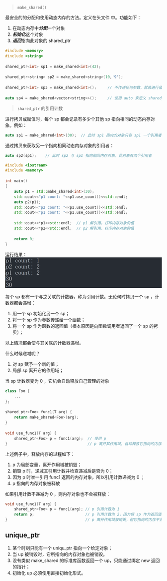 

> `make_shared()`

最安全的的分配和使用动态内存的方法。定义在头文件 **<memory>** 中。功能如下：

1. 在动态内存中***分配***一个对象
2. ***初始化***这个对象
3. ***返回***指向此对象的 shared_ptr



```c++
#include <memory>
#include <string>

shared_ptr<int> sp1 = make_shared<int>(42);

shared_ptr<string> sp2 = make_shared<string>(10,'9');

shared_ptr<int> sp3 = make_shared<int>();     // 不传递任何参数，就会进行值初始化

auto sp4 = make_shared<vector<string>>();     // 使用 auto 来定义 shared_ptr 对象，指向动态分配空的 vector<string>
```



> `shared_ptr` 的引用计数

进行拷贝或赋值时，每个 sp 都会记录有多少个其他 sp 指向相同的动态内存对象。例如：

```c++
auto sp1 = make_shared<int>(30);  // 此时 sp1 指向的对象只有 sp1 一个引用者
```



通过拷贝来获取另一个指向相同动态内存对象的引用者：

```c++
auto sp2(sp1);    // 此时 sp2 与 sp1 指向相同内存对象，此对象有两个引用者
```



```c++
#include <iostream>
#include <memory>

int main()
{
    auto p1 = std::make_shared<int>(30);
    std::cout<<"p1 count: "<<p1.use_count()<<std::endl;
    auto p2(p1);
    std::cout<<"p2 count: "<<p1.use_count()<<std::endl;
    std::cout<<"p1 count: "<<p1.use_count()<<std::endl;

    std::cout<<*p1<<std::endl;  // p1 解引用，打印内存对象的值
    std::cout<<*p2<<std::endl;  // p2 解引用，打印内存对象的值

    return 0;
}

```

运行结果：
<img src="https://raw.githubusercontent.com/huibazdy/TyporaPicture/main/image-20240326165504348.png" alt="image-20240326165504348" style="zoom: 50%;" />



每个 sp 都有一个与之关联的计数器，称为引用计数。无论何时拷贝一个 sp ，计数器都会递增：

1. 用一个 sp 初始化另一个 sp；
2. 将一个 sp 作为参数传递给一个函数；
3. 将一个 sp 作为函数的返回值（根本原因是向函数调用者返回了一个 sp 的拷贝）；

以上情况都会使与其关联的计数器递增。



什么时候递减呢？

1. 对 sp 赋予一个新的值；
2. 局部 sp 离开它的作用域；



当 sp 计数器变为 0 ，它机会自动释放自己管理的对象



```c++
class Foo {
    ...
};

shared_ptr<Foo> func1(T arg) {
    return make_shared<Foo>(arg);
}

void use_func1(T arg) {
    shared_ptr<Foo> p = func1(arg);  // 使用 p
}                                    // p 离开其作用域，自动释放它指向的内存
```

上述例子中，释放内存的过程如下：

1. p 为局部变量，离开作用域被销毁；
2. 销毁 p 时，递减其引用计数并检查递减后是否为 0；
3. 因为 p 时唯一引用 func1 返回的内存对象，所以引用计数递减为 0 ；
4. p 指向的内存对象被释放

如果引用计数不递减为 0 ，则内存对象也不会被释放：

```c++
void use_func1(T arg) {
    shared_ptr<Foo> p = func1(arg); // p 引用计数为 1
    return p;                       // p 引用计数为 2，因为将 sp 作为返回值
}                                   // p 离开作用域被销毁，但它指向的内存不会被释放
```



## unique_ptr

1. 某个时刻只能有一个 uniqu_ptr 指向一个给定对象；
2. 当 up 被销毁时，它所指向的内存对象也被销毁。
3. 没有类似 make_shared 的标准库函数返回一个 up，只能通过绑定 new 返回的指针；
4. 初始化 up 必须使用直接初始化形式。

